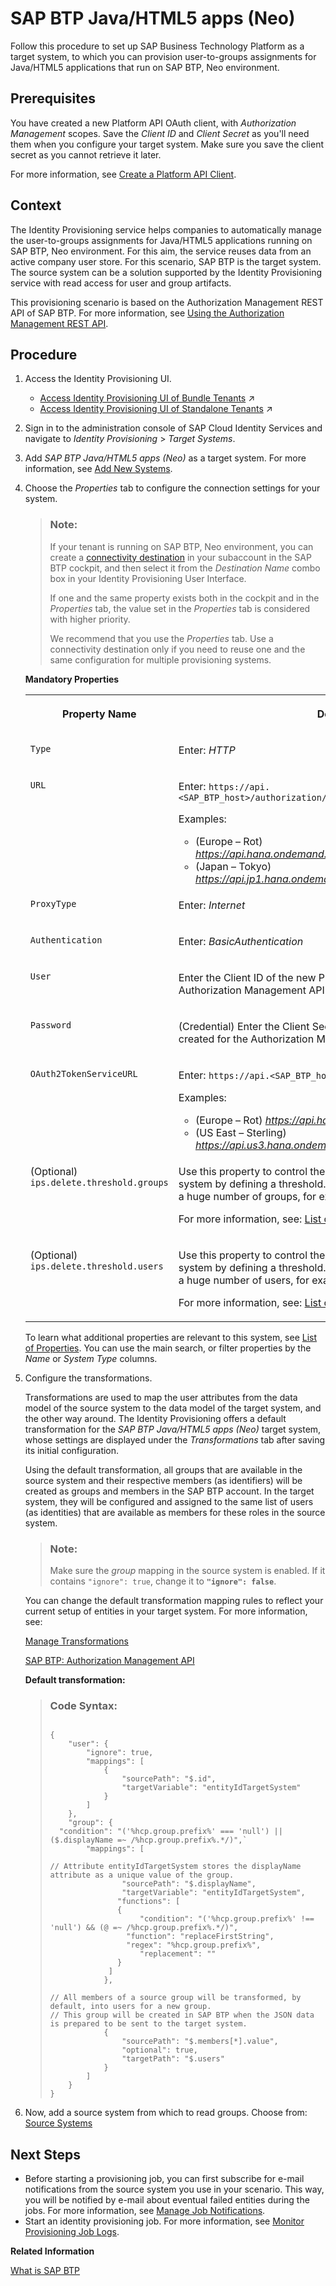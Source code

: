 <!-- loiodcdf72892190449384ba522fa95b4e8e -->

# SAP BTP Java/HTML5 apps \(Neo\)

Follow this procedure to set up SAP Business Technology Platform as a target system, to which you can provision user-to-groups assignments for Java/HTML5 applications that run on SAP BTP, Neo environment.



<a name="loiodcdf72892190449384ba522fa95b4e8e__prereq_n1b_khq_h2b"/>

## Prerequisites

You have created a new Platform API OAuth client, with *Authorization Management* scopes. Save the *Client ID* and *Client Secret* as you'll need them when you configure your target system. Make sure you save the client secret as you cannot retrieve it later.

For more information, see [Create a Platform API Client](https://help.sap.com/viewer/65de2977205c403bbc107264b8eccf4b/Cloud/en-US/392af9d162694d6595499f1549978aa6.html).



## Context

The Identity Provisioning service helps companies to automatically manage the user-to-groups assignments for Java/HTML5 applications running on SAP BTP, Neo environment. For this aim, the service reuses data from an active company user store. For this scenario, SAP BTP is the target system. The source system can be a solution supported by the Identity Provisioning service with read access for user and group artifacts.

This provisioning scenario is based on the Authorization Management REST API of SAP BTP. For more information, see [Using the Authorization Management REST API](https://help.sap.com/viewer/65de2977205c403bbc107264b8eccf4b/Cloud/en-US/dbea343ebe184c26b6067daaabaa9ac6.html).



## Procedure

1.  Access the Identity Provisioning UI.

    -   [Access Identity Provisioning UI of Bundle Tenants](https://help.sap.com/viewer/f48e822d6d484fa5ade7dda78b64d9f5/Cloud/en-US/7ab5884ffbc44461a57622d2f633e57c.html "Access the Identity Provisioning UI when the service is bundled as part of an SAP cloud solution's license.") :arrow_upper_right:
    -   [Access Identity Provisioning UI of Standalone Tenants](https://help.sap.com/viewer/f48e822d6d484fa5ade7dda78b64d9f5/Cloud/en-US/61fd82ed48ab42b2bc74626926c1722c.html "Access the Identity Provisioning user interface as a standalone product.") :arrow_upper_right:

2.  Sign in to the administration console of SAP Cloud Identity Services and navigate to *Identity Provisioning* \> *Target Systems*.

3.  Add *SAP BTP Java/HTML5 apps \(Neo\)* as a target system. For more information, see [Add New Systems](Operation-Guide/add-new-systems-bd214dc.md).

4.  Choose the *Properties* tab to configure the connection settings for your system.

    > ### Note:  
    > If your tenant is running on SAP BTP, Neo environment, you can create a [connectivity destination](https://help.sap.com/viewer/cca91383641e40ffbe03bdc78f00f681/Cloud/en-US/72696d6d06c0490394ac3069da600278.html) in your subaccount in the SAP BTP cockpit, and then select it from the *Destination Name* combo box in your Identity Provisioning User Interface.
    > 
    > If one and the same property exists both in the cockpit and in the *Properties* tab, the value set in the *Properties* tab is considered with higher priority.
    > 
    > We recommend that you use the *Properties* tab. Use a connectivity destination only if you need to reuse one and the same configuration for multiple provisioning systems.

    **Mandatory Properties**


    <table>
    <tr>
    <th valign="top">

    Property Name
    
    </th>
    <th valign="top">

    Description & Value
    
    </th>
    </tr>
    <tr>
    <td valign="top">
    
    `Type`
    
    </td>
    <td valign="top">
    
    Enter: *HTTP*
    
    </td>
    </tr>
    <tr>
    <td valign="top">
    
    `URL`
    
    </td>
    <td valign="top">
    
    Enter: `https://api.<SAP_BTP_host>/authorization/v1/accounts/<SAP_BTP_account>` 

    Examples:

    -   \(Europe – Rot\) *https://api.hana.ondemand.com/authorization/v1/accounts/abc123xyz*
    -   \(Japan – Tokyo\) *https://api.jp1.hana.ondemand.com/authorization/v1/accounts/abc123xyz*


    
    </td>
    </tr>
    <tr>
    <td valign="top">
    
    `ProxyType`
    
    </td>
    <td valign="top">
    
    Enter: *Internet*
    
    </td>
    </tr>
    <tr>
    <td valign="top">
    
    `Authentication`
    
    </td>
    <td valign="top">
    
    Enter: *BasicAuthentication*
    
    </td>
    </tr>
    <tr>
    <td valign="top">
    
    `User`
    
    </td>
    <td valign="top">
    
    Enter the Client ID of the new Platform API OAuth client created for the Authorization Management API \(see the prerequisites\).
    
    </td>
    </tr>
    <tr>
    <td valign="top">
    
    `Password`
    
    </td>
    <td valign="top">
    
    \(Credential\) Enter the Client Secret of the new Platform API OAuth client created for the Authorization Management API \(see the prerequisites\).
    
    </td>
    </tr>
    <tr>
    <td valign="top">
    
    `OAuth2TokenServiceURL`
    
    </td>
    <td valign="top">
    
    Enter: `https://api.<SAP_BTP_host>/oauth2/apitoken/v1`

    Examples:

    -   \(Europe – Rot\) *https://api.hana.ondemand.com/oauth2/apitoken/v1*
    -   \(US East – Sterling\) *https://api.us3.hana.ondemand.com/oauth2/apitoken/v1*


    
    </td>
    </tr>
    <tr>
    <td valign="top">
    
    \(Optional\) `ips.delete.threshold.groups`
    
    </td>
    <td valign="top">
    
    Use this property to control the number of groups to be deleted in a target system by defining a threshold. This will prevent you from accidentally deleting a huge number of groups, for example by adding a filter or condition.

    For more information, see: [List of Properties](list-of-properties-d6f3577.md)
    
    </td>
    </tr>
    <tr>
    <td valign="top">
    
    \(Optional\) `ips.delete.threshold.users`
    
    </td>
    <td valign="top">
    
    Use this property to control the number of users to be deleted in a target system by defining a threshold. This will prevent you from accidentally deleting a huge number of users, for example by adding a filter or condition.

    For more information, see: [List of Properties](list-of-properties-d6f3577.md)
    
    </td>
    </tr>
    </table>
    
    To learn what additional properties are relevant to this system, see [List of Properties](list-of-properties-d6f3577.md). You can use the main search, or filter properties by the *Name* or *System Type* columns.

5.  Configure the transformations.

    Transformations are used to map the user attributes from the data model of the source system to the data model of the target system, and the other way around. The Identity Provisioning offers a default transformation for the *SAP BTP Java/HTML5 apps \(Neo\)* target system, whose settings are displayed under the *Transformations* tab after saving its initial configuration.

    Using the default transformation, all groups that are available in the source system and their respective members \(as identifiers\) will be created as groups and members in the SAP BTP account. In the target system, they will be configured and assigned to the same list of users \(as identities\) that are available as members for these roles in the source system.

    > ### Note:  
    > Make sure the *group* mapping in the source system is enabled. If it contains `"ignore": true`, change it to **`"ignore": false`**.

    You can change the default transformation mapping rules to reflect your current setup of entities in your target system. For more information, see:

    [Manage Transformations](Operation-Guide/manage-transformations-2d0fbe5.md)

    [SAP BTP: Authorization Management API](https://api.hana.ondemand.com/authorization/v1/documentation)

    **Default transformation:**

    > ### Code Syntax:  
    > ```
    > 
    > {
    >     "user": {
    >         "ignore": true,
    >         "mappings": [
    >             {
    >                 "sourcePath": "$.id",
    >                 "targetVariable": "entityIdTargetSystem"
    >             }
    >         ]
    >     },
    >     "group": {
    > 	"condition": "('%hcp.group.prefix%' === 'null') || ($.displayName =~ /%hcp.group.prefix%.*/)",`
    >         "mappings": [
    > 
    > // Attribute entityIdTargetSystem stores the displayName attribute as a unique value of the group.
    >                 "sourcePath": "$.displayName",
    >                 "targetVariable": "entityIdTargetSystem",
    >        		 "functions": [
    >          		 {
    >           		  "condition": "('%hcp.group.prefix%' !== 'null') && (@ =~ /%hcp.group.prefix%.*/)",
    >          		   "function": "replaceFirstString",
    >          		   "regex": "%hcp.group.prefix%",
    >           		  "replacement": ""
    >          		 }
    >        	   ]
    >             },
    > 
    > // All members of a source group will be transformed, by default, into users for a new group. 
    > // This group will be created in SAP BTP when the JSON data is prepared to be sent to the target system.
    >             {
    >                 "sourcePath": "$.members[*].value",
    >                 "optional": true,
    >                 "targetPath": "$.users"
    >             }
    >         ]
    >     }
    > }
    > 
    > ```

6.  Now, add a source system from which to read groups. Choose from: [Source Systems](source-systems-58033be.md)




<a name="loiodcdf72892190449384ba522fa95b4e8e__postreq_lpw_sqj_p1b"/>

## Next Steps

-   Before starting a provisioning job, you can first subscribe for e-mail notifications from the source system you use in your scenario. This way, you will be notified by e-mail about eventual failed entities during the jobs. For more information, see [Manage Job Notifications](Monitoring-and-Reporting/manage-job-notifications-d055bc2.md).
-   Start an identity provisioning job. For more information, see [Monitor Provisioning Job Logs](Monitoring-and-Reporting/monitor-provisioning-job-logs-e5b5176.md).

**Related Information**  


[What is SAP BTP](https://help.sap.com/viewer/65de2977205c403bbc107264b8eccf4b/Cloud/en-US/73beb06e127f4e47b849aa95344aabe1.html)

